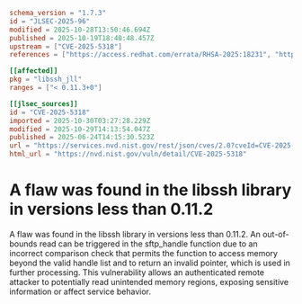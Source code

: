 ```toml
schema_version = "1.7.3"
id = "JLSEC-2025-96"
modified = 2025-10-28T13:50:46.694Z
published = 2025-10-19T18:40:48.457Z
upstream = ["CVE-2025-5318"]
references = ["https://access.redhat.com/errata/RHSA-2025:18231", "https://access.redhat.com/errata/RHSA-2025:18275", "https://access.redhat.com/errata/RHSA-2025:18286", "https://access.redhat.com/errata/RHSA-2025:19012", "https://access.redhat.com/errata/RHSA-2025:19098", "https://access.redhat.com/errata/RHSA-2025:19101", "https://access.redhat.com/security/cve/CVE-2025-5318", "https://bugzilla.redhat.com/show_bug.cgi?id=2369131", "https://www.libssh.org/security/advisories/CVE-2025-5318.txt"]

[[affected]]
pkg = "libssh_jll"
ranges = ["< 0.11.3+0"]

[[jlsec_sources]]
id = "CVE-2025-5318"
imported = 2025-10-30T03:27:28.229Z
modified = 2025-10-29T14:13:54.047Z
published = 2025-06-24T14:15:30.523Z
url = "https://services.nvd.nist.gov/rest/json/cves/2.0?cveId=CVE-2025-5318"
html_url = "https://nvd.nist.gov/vuln/detail/CVE-2025-5318"
```

# A flaw was found in the libssh library in versions less than 0.11.2

A flaw was found in the libssh library in versions less than 0.11.2. An out-of-bounds read can be triggered in the sftp_handle function due to an incorrect comparison check that permits the function to access memory beyond the valid handle list and to return an invalid pointer, which is used in further processing. This vulnerability allows an authenticated remote attacker to potentially read unintended memory regions, exposing sensitive information or affect service behavior.

